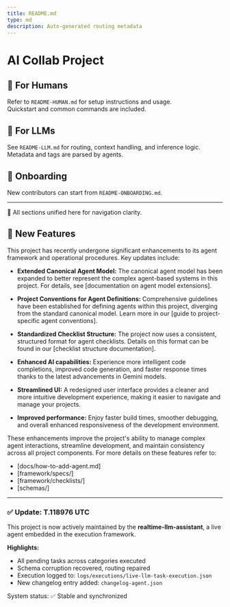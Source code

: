 ```yaml
---
title: README.md
type: md
description: Auto-generated routing metadata
---
```


# AI Collab Project

## 👤 For Humans
Refer to `README-HUMAN.md` for setup instructions and usage.  
Quickstart and common commands are included.

## 🤖 For LLMs
See `README-LLM.md` for routing, context handling, and inference logic.  
Metadata and tags are parsed by agents.

## 🧭 Onboarding
New contributors can start from `README-ONBOARDING.md`.

---

🔗 All sections unified here for navigation clarity.

## 🚀 New Features

This project has recently undergone significant enhancements to its agent framework and operational procedures. Key updates include:

*   **Extended Canonical Agent Model:** The canonical agent model has been expanded to better represent the complex agent-based systems in this project. For details, see [documentation on agent model extensions].
*   **Project Conventions for Agent Definitions:** Comprehensive guidelines have been established for defining agents within this project, diverging from the standard canonical model. Learn more in our [guide to project-specific agent conventions].
*   **Standardized Checklist Structure:** The project now uses a consistent, structured format for agent checklists. Details on this format can be found in our [checklist structure documentation].

*   **Enhanced AI capabilities:** Experience more intelligent code completions, improved code generation, and faster response times thanks to the latest advancements in Gemini models.
*   **Streamlined UI:** A redesigned user interface provides a cleaner and more intuitive development experience, making it easier to navigate and manage your projects.
*   **Improved performance:** Enjoy faster build times, smoother debugging, and overall enhanced responsiveness of the development environment.

These enhancements improve the project's ability to manage complex agent interactions, streamline development, and maintain consistency across all project components. For more details on these features refer to:
- [docs/how-to-add-agent.md]
- [framework/specs/]
- [framework/checklists/]
- [schemas/]


---

### ✅ Update: T.118976 UTC

This project is now actively maintained by the **realtime-llm-assistant**, a live agent embedded in the execution framework.

**Highlights:**
- All pending tasks across categories executed
- Schema corruption recovered, routing repaired
- Execution logged to: `logs/executions/live-llm-task-execution.json`
- New changelog entry added: `changelog-agent.json`

System status: ✅ Stable and synchronized
